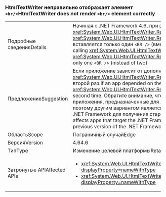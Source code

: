 ### <a name="htmltextwriter-does-not-render-br-element-correctly"></a><span data-ttu-id="f2062-101">HtmlTextWriter неправильно отображает элемент `<br/>`</span><span class="sxs-lookup"><span data-stu-id="f2062-101">HtmlTextWriter does not render `<br/>` element correctly</span></span>

|   |   |
|---|---|
|<span data-ttu-id="f2062-102">Подробные сведения</span><span class="sxs-lookup"><span data-stu-id="f2062-102">Details</span></span>|<span data-ttu-id="f2062-103">Начиная с .NET Framework 4.6, при вызове <xref:System.Web.UI.HtmlTextWriter.RenderBeginTag(System.String)> и <xref:System.Web.UI.HtmlTextWriter.RenderEndTag> с элементом <code>&lt;BR /&gt;</code> правильно вставляется только один <code>&lt;BR /&gt;</code> (вместо двух).</span><span class="sxs-lookup"><span data-stu-id="f2062-103">Beginning in the .NET Framework 4.6, calling <xref:System.Web.UI.HtmlTextWriter.RenderBeginTag(System.String)> and <xref:System.Web.UI.HtmlTextWriter.RenderEndTag> with a <code>&lt;BR /&gt;</code> element will correctly insert only one <code>&lt;BR /&gt;</code> (instead of two)</span></span>|
|<span data-ttu-id="f2062-104">Предложение</span><span class="sxs-lookup"><span data-stu-id="f2062-104">Suggestion</span></span>|<span data-ttu-id="f2062-105">Если приложение зависит от дополнительного тега <code>&lt;BR /&gt;</code>, <xref:System.Web.UI.HtmlTextWriter.RenderBeginTag(System.String)> следует вызвать второй раз.</span><span class="sxs-lookup"><span data-stu-id="f2062-105">If an app depended on the extra <code>&lt;BR /&gt;</code> tag, <xref:System.Web.UI.HtmlTextWriter.RenderBeginTag(System.String)> should be called a second time.</span></span> <span data-ttu-id="f2062-106">Обратите внимание, что это изменение поведения влияет только на приложения, предназначенные для .NET Framework 4.6 или более поздних версий, поэтому другим вариантом является нацеливание на предыдущую версию платформы .NET Framework для получения старого поведения.</span><span class="sxs-lookup"><span data-stu-id="f2062-106">Note that this behavior change only affects apps that target the .NET Framework 4.6 or later, so another option is to target a previous version of the .NET Framework in order to get the old behavior.</span></span>|
|<span data-ttu-id="f2062-107">Область</span><span class="sxs-lookup"><span data-stu-id="f2062-107">Scope</span></span>|<span data-ttu-id="f2062-108">Пограничный случай</span><span class="sxs-lookup"><span data-stu-id="f2062-108">Edge</span></span>|
|<span data-ttu-id="f2062-109">Версия</span><span class="sxs-lookup"><span data-stu-id="f2062-109">Version</span></span>|<span data-ttu-id="f2062-110">4.6</span><span class="sxs-lookup"><span data-stu-id="f2062-110">4.6</span></span>|
|<span data-ttu-id="f2062-111">Тип</span><span class="sxs-lookup"><span data-stu-id="f2062-111">Type</span></span>|<span data-ttu-id="f2062-112">Изменение целевой платформы</span><span class="sxs-lookup"><span data-stu-id="f2062-112">Retargeting</span></span>|
|<span data-ttu-id="f2062-113">Затронутые API</span><span class="sxs-lookup"><span data-stu-id="f2062-113">Affected APIs</span></span>|<ul><li><xref:System.Web.UI.HtmlTextWriter.RenderBeginTag(System.String)?displayProperty=nameWithType></li><li><xref:System.Web.UI.HtmlTextWriter.RenderBeginTag(System.Web.UI.HtmlTextWriterTag)?displayProperty=nameWithType></li></ul>|

